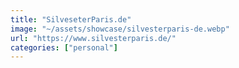 ```yaml
---
title: "SilveseterParis.de"
image: "~/assets/showcase/silvesterparis-de.webp"
url: "https://www.silvesterparis.de/"
categories: ["personal"]
---
```

